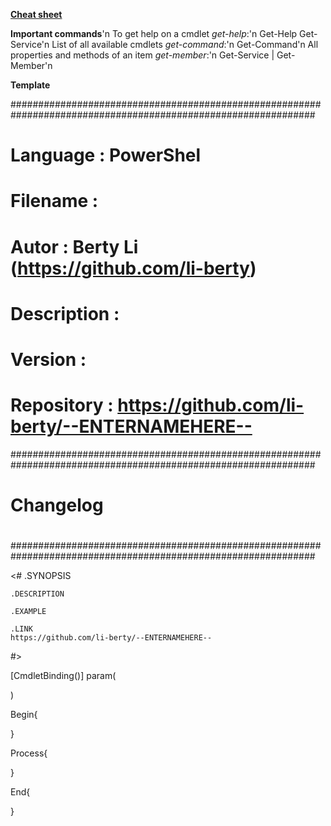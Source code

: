 <b><u>Cheat sheet</u></b>

<b>Important commands</b>'n
To get help on a cmdlet <i>get-help</i>:'n
	Get-Help Get-Service'n
List of all available cmdlets <i>get-command</i>:'n
	Get-Command'n
All properties and methods of an item <i>get-member</i>:'n
	Get-Service | Get-Member'n

<b>Template</b>

###############################################################################################################
# Language     :  PowerShel
# Filename     :  
# Autor        :  Berty Li (https://github.com/li-berty)
# Description  :  
# Version      : 
# Repository   :  https://github.com/li-berty/--ENTERNAMEHERE--
###############################################################################################################
#
# Changelog
#
###############################################################################################################

<#
    .SYNOPSIS
    
    .DESCRIPTION
    
    .EXAMPLE
    
    .LINK
    https://github.com/li-berty/--ENTERNAMEHERE--
#>

[CmdletBinding()]
param(

)

Begin{

}

Process{

}

End{

}
